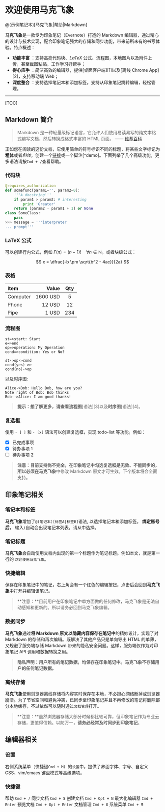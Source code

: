 # 欢迎使用马克飞象

@(示例笔记本)[马克飞象|帮助|Markdown]

**马克飞象**是一款专为印象笔记（Evernote）打造的 Markdown 编辑器，通过精心的设计与技术实现，配合印象笔记强大的存储和同步功能，带来前所未有的书写体验。特点概述：

-   **功能丰富** ：支持高亮代码块、_LaTeX_ 公式、流程图，本地图片以及附件上传，甚至截图粘贴，工作学习好帮手；
-   **得心应手** ：简洁高效的编辑器，提供[桌面客户端][1]以及[离线 Chrome App][2]，支持移动端 Web；
-   **深度整合** ：支持选择笔记本和添加标签，支持从印象笔记跳转编辑，轻松管理。

---

[TOC]

## Markdown 简介

> Markdown 是一种轻量级标记语言，它允许人们使用易读易写的纯文本格式编写文档，然后转换成格式丰富的 HTML 页面。 —— [维基百科](https://zh.wikipedia.org/wiki/Markdown)

正如您在阅读的这份文档，它使用简单的符号标识不同的标题，将某些文字标记为**粗体**或者*斜体*，创建一个[链接](http://www.example.com)或一个脚注[^demo]。下面列举了几个高级功能，更多语法请按`Cmd + /`查看帮助。

### 代码块

```python
@requires_authorization
def somefunc(param1='', param2=0):
    '''A docstring'''
    if param1 > param2: # interesting
        print 'Greater'
    return (param2 - param1 + 1) or None
class SomeClass:
    pass
>>> message = '''interpreter
... prompt'''
```

### LaTeX 公式

可以创建行内公式，例如 $\Gamma(n) = (n-1)!\quad\forall n\in\mathbb N$。或者块级公式：

$$ x = \dfrac{-b \pm \sqrt{b^2 - 4ac}}{2a} $$

### 表格

| Item     |    Value | Qty |
| :------- | -------: | :-: |
| Computer | 1600 USD |  5  |
| Phone    |   12 USD | 12  |
| Pipe     |    1 USD | 234 |

### 流程图

```flow
st=>start: Start
e=>end
op=>operation: My Operation
cond=>condition: Yes or No?

st->op->cond
cond(yes)->e
cond(no)->op
```

以及时序图:

```sequence
Alice->Bob: Hello Bob, how are you?
Note right of Bob: Bob thinks
Bob-->Alice: I am good thanks!
```

> **提示：**想了解更多，请查看**流程图**[语法][3]以及**时序图**[语法][4]。

### 复选框

使用 `- [ ]` 和 `- [x]` 语法可以创建复选框，实现 todo-list 等功能。例如：

-   [x] 已完成事项
-   [x] 待办事项 1
-   [ ] 待办事项 2

> **注意：**目前支持尚不完全，在印象笔记中勾选复选框是无效、不能同步的，所以必须在**马克飞象**中修改 Markdown 原文才可生效。下个版本将会全面支持。

## 印象笔记相关

### 笔记本和标签

**马克飞象**增加了`@(笔记本)[标签A|标签B]`语法, 以选择笔记本和添加标签。 **绑定账号后**， 输入`(`自动会出现笔记本列表，请从中选择。

### 笔记标题

**马克飞象**会自动使用文档内出现的第一个标题作为笔记标题。例如本文，就是第一行的 `欢迎使用马克飞象`。

### 快捷编辑

保存在印象笔记中的笔记，右上角会有一个红色的编辑按钮，点击后会回到**马克飞象**中打开并编辑该笔记。

> **注意：**目前用户在印象笔记中单方面做的任何修改，马克飞象是无法自动感知和更新的。所以请务必回到马克飞象编辑。

### 数据同步

**马克飞象**通过**将 Markdown 原文以隐藏内容保存在笔记中**的精妙设计，实现了对 Markdown 的存储和再次编辑。既解决了其他产品只是单向导出 HTML 的单薄，又规避了服务端存储 Markdown 带来的隐私安全问题。这样，服务端仅作为对印象笔记 API 调用和数据转换之用。

> **隐私声明：用户所有的笔记数据，均保存在印象笔记中。马克飞象不存储用户的任何笔记数据。**

### 离线存储

**马克飞象**使用浏览器离线存储将内容实时保存在本地，不必担心网络断掉或浏览器崩溃。为了节省空间和避免冲突，已同步至印象笔记并且不再修改的笔记将删除部分本地缓存，不过依然可以随时通过`文档管理`打开。

> **注意：**虽然浏览器存储大部分时候都比较可靠，但印象笔记作为专业云存储，更值得信赖。以防万一，**请务必经常及时同步到印象笔记**。

## 编辑器相关

### 设置

右侧系统菜单（快捷键`Cmd + M`）的`设置`中，提供了界面字体、字号、自定义 CSS、vim/emacs 键盘模式等高级选项。

### 快捷键

帮助 `Cmd + /`
同步文档 `Cmd + S`
创建文档 `Cmd + Opt + N`
最大化编辑器 `Cmd + Enter`
预览文档 `Cmd + Opt + Enter`
文档管理 `Cmd + O`
系统菜单 `Cmd + M`
